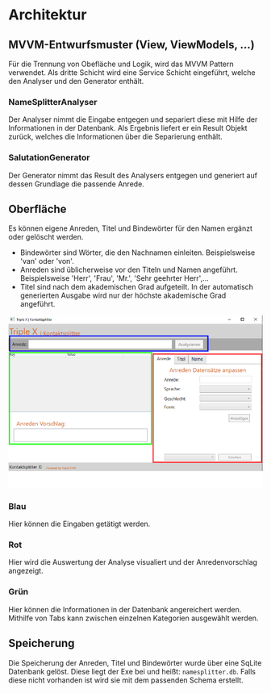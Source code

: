 # Architektur 

## MVVM-Entwurfsmuster (View, ViewModels, ...)

Für die Trennung von Obefläche und Logik, wird das MVVM Pattern verwendet.
Als dritte Schicht wird eine Service Schicht eingeführt, welche den Analyser und den Generator enthält. 

### NameSplitterAnalyser

Der Analyser nimmt die Eingabe entgegen und separiert diese mit Hilfe der Informationen in der Datenbank.
Als Ergebnis liefert er ein Result Objekt zurück, welches die Informationen über die Separierung enthält.

### SalutationGenerator
Der Generator nimmt das Result des Analysers entgegen und generiert auf dessen Grundlage die passende Anrede.

## Oberfläche
Es können eigene Anreden, Titel und Bindewörter für den Namen ergänzt oder gelöscht werden.

* Bindewörter sind Wörter, die den Nachnamen einleiten. Beispielsweise 'van' oder 'von'.
* Anreden sind üblicherweise vor den Titeln und Namen angeführt. Beispielsweise 'Herr', 'Frau', 'Mr.', 'Sehr geehrter Herr',...
* Titel sind nach dem akademischen Grad aufgeteilt. In der automatisch generierten Ausgabe wird nur der höchste akademische Grad angeführt.  

![oberflaeche](./Oberflaeche.png)

### Blau
Hier können die Eingaben getätigt werden. 

### Rot
Hier wird die Auswertung der Analyse visualiert und der Anredenvorschlag angezeigt.

### Grün
Hier können die Informationen in der Datenbank angereichert werden. Mithilfe von Tabs kann zwischen einzelnen Kategorien ausgewählt werden.

## Speicherung
Die Speicherung der Anreden, Titel und Bindewörter wurde über eine SqLite Datenbank gelöst. Diese liegt der Exe bei und heißt: ``namesplitter.db``.
Falls diese nicht vorhanden ist wird sie mit dem passenden Schema erstellt.
